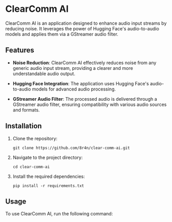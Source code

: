# ClearComm AI

ClearComm AI is an application designed to enhance audio input streams by reducing noise. It leverages the power of Hugging Face's audio-to-audio models and applies them via a GStreamer audio filter.

## Features

- **Noise Reduction**: ClearComm AI effectively reduces noise from any generic audio input stream, providing a clearer and more understandable audio output.

- **Hugging Face Integration**: The application uses Hugging Face's audio-to-audio models for advanced audio processing.

- **GStreamer Audio Filter**: The processed audio is delivered through a GStreamer audio filter, ensuring compatibility with various audio sources and formats.

## Installation

1. Clone the repository:
    ```
    git clone https://github.com/8r4n/clear-comm-ai.git
    ```
2. Navigate to the project directory:
    ```
    cd clear-comm-ai
    ```
3. Install the required dependencies:
    ```
    pip install -r requirements.txt
    ```

## Usage

To use ClearComm AI, run the following command:
